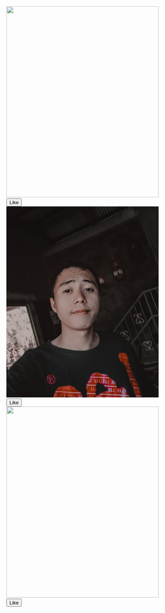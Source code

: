 <!DOCTYPE html>
   <title> My Homepage </title>
   </head>  
   <link href="https://cdn.jsdelivr.net/npm/bootstrap@5.3.3/dist/css/bootstrap.min.css" rel="stylesheet" integrity="sha384-QWTKZyjpPEjISv5WaRU9OFeRpok6YctnYmDr5pNlyT2bRjXh0JMhjY6hW+ALEwIH" crossorigin="anonymous">
   <script src="https://cdn.jsdelivr.net/npm/bootstrap@5.3.3/dist/js/bootstrap.bundle.min.js" integrity="sha384-YvpcrYf0tY3lHB60NNkmXc5s9fDVZLESaAA55NDzOxhy9GkcIdslK1eN7N6jIeHz" crossorigin="anonymous"></script>
   </head>
   <body>
     <div class="container">
     <div class="col-6">
     <img src="Markkenneth.png" class="img-thumbnail" style="width:400px;height:500px;"/><br>
     <button class="btn btn-primary" type-button> Like </button>
     </div>
     </div>
     <div class="col-6">
     <img src="Mark kenneth.png" class="img-thumbnail" style="width:400px;height:500px;"/><br>
       <button class="btn btn-primary" type-button> Like</button>
     </div>
     <div class="col-6">
     <img src="Beautiful.png" class="img-thumbnail" style="width:400px;height:500px;"/><br>
       <button class="btn btn-primary" type-button> Like </button>
     </div>
   </body>
</html>

